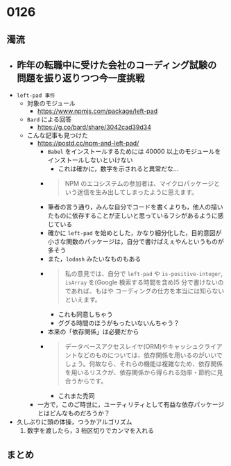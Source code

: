 # 0126

## 濁流

- ## 昨年の転職中に受けた会社のコーディング試験の問題を振り返りつつ今一度挑戦
- `left-pad 事件`
  - 対象のモジュール
    - https://www.npmjs.com/package/left-pad
  - `Bard` による回答
    - https://g.co/bard/share/3042cad39d34
  - こんな記事も見つけた
    - https://postd.cc/npm-and-left-pad/
      - `Babel` をインストールするためには 40000 以上のモジュールをインストールしないといけない
        - これは確かに，数字を示されると異常だな…
      - > NPM のエコシステムの参加者は、マイクロパッケージという迷信を生み出してしまったように思えます。
      - 筆者の言う通り，みんな自分でコードを書くよりも，他人の描いたものに依存することが正しいと思っているフシがあるように感じている
      - 確かに `left-pad` を始めとした，かなり細分化した，目的意図が小さな関数のパッケージは，自分で書けばえぇやんというものが多そう
      - また，`lodash` みたいなものもある
      - > 私の意見では、自分で `left-pad` や `is-positive-integer`, `isArray` を(Google 検索する時間を含め)5 分で書けないのであれば、もはや コーディングの仕方を本当には知らない といえます。
        - これも同意しちゃう
        - ググる時間のほうがもったいないんちゃう？
      - 本来の「依存関係」は必要だから
      - > データベースアクセスレイヤ(ORM)やキャッシュクライアントなどのものについては、依存関係を用いるのがいいでしょう。何故なら、それらの機能は複雑なため、依存関係を用いるリスクが、依存関係から得られる効率・節約に見合うからです。
        - これまた禿同
    - 一方で，このご時世に，ユーティリティとして有益な依存パッケージとはどんなものだろうか？
- 久しぶりに頭の体操，つうかアルゴリズム
  1. 数字を渡したら，3 桁区切りでカンマを入れる

## まとめ
